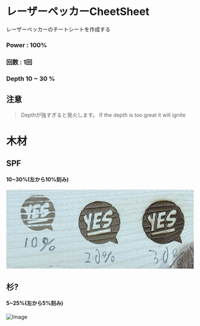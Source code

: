 # レーザーペッカーCheetSheet

レーザーペッカーのチートシートを作成する

### Power : 100%
### 回数 : 1回
### Depth 10 ~ 30 %

## 注意
 >Depthが強すぎると発火します。
 >If the depth is too great it will ignite

# 木材

## SPF

#### 10~30%(左から10%刻み)

![Image](SPF.JPG "SPF")

## 杉?

#### 5~25%(左から5%刻み)

![Image](杉?.JPG "欅?")
